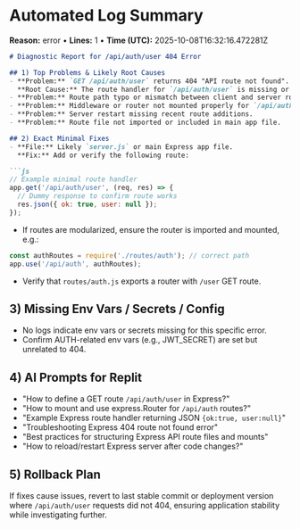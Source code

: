 # Automated Log Summary

**Reason:** error • **Lines:** 1 • **Time (UTC):** 2025-10-08T16:32:16.472281Z

<!-- fingerprint:372b9ec2d1cd -->

```markdown
# Diagnostic Report for /api/auth/user 404 Error

## 1) Top Problems & Likely Root Causes
- **Problem:** `GET /api/auth/user` returns 404 "API route not found".  
  **Root Cause:** The route handler for `/api/auth/user` is missing or not registered in the Express app.
- **Problem:** Route path typo or mismatch between client and server routes.
- **Problem:** Middleware or router not mounted properly for `/api/auth`.
- **Problem:** Server restart missing recent route additions.
- **Problem:** Route file not imported or included in main app file.

## 2) Exact Minimal Fixes
- **File:** Likely `server.js` or main Express app file.  
  **Fix:** Add or verify the following route:

```js
// Example minimal route handler
app.get('/api/auth/user', (req, res) => {
  // Dummy response to confirm route works
  res.json({ ok: true, user: null });
});
```

- If routes are modularized, ensure the router is imported and mounted, e.g.:

```js
const authRoutes = require('./routes/auth'); // correct path
app.use('/api/auth', authRoutes);
```

- Verify that `routes/auth.js` exports a router with `/user` GET route.

## 3) Missing Env Vars / Secrets / Config
- No logs indicate env vars or secrets missing for this specific error.
- Confirm AUTH-related env vars (e.g., JWT_SECRET) are set but unrelated to 404.

## 4) AI Prompts for Replit
- "How to define a GET route `/api/auth/user` in Express?"
- "How to mount and use express.Router for `/api/auth` routes?"
- "Example Express route handler returning JSON `{ok:true, user:null}`"
- "Troubleshooting Express 404 route not found error"
- "Best practices for structuring Express API route files and mounts"
- "How to reload/restart Express server after code changes?"

## 5) Rollback Plan
If fixes cause issues, revert to last stable commit or deployment version where `/api/auth/user` requests did not 404, ensuring application stability while investigating further.
```
